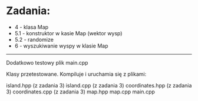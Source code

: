 # Zadania:
- 4   - klasa Map
- 5.1 - konstruktor w kasie Map (wektor wysp)
- 5.2 - randomize
- 6   - wyszukiwanie wyspy w klasie Map
___

Dodatkowo testowy plik main.cpp

Klasy przetestowane.
Kompiluje i uruchamia się z plikami:

island.hpp (z zadania 3)
island.cpp (z zadania 3)
coordinates.hpp (z zadania 3)
coordinates.cpp (z zadania 3)
map.hpp
map.cpp
main.cpp
